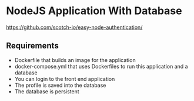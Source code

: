 # NodeJS Application With Database

https://github.com/scotch-io/easy-node-authentication/

## Requirements

* Dockerfile that builds an image for the application
* docker-compose.yml that uses Dockerfiles to run this application and a database
* You can login to the front end application
* The profile is saved into the database
* The database is persistent
